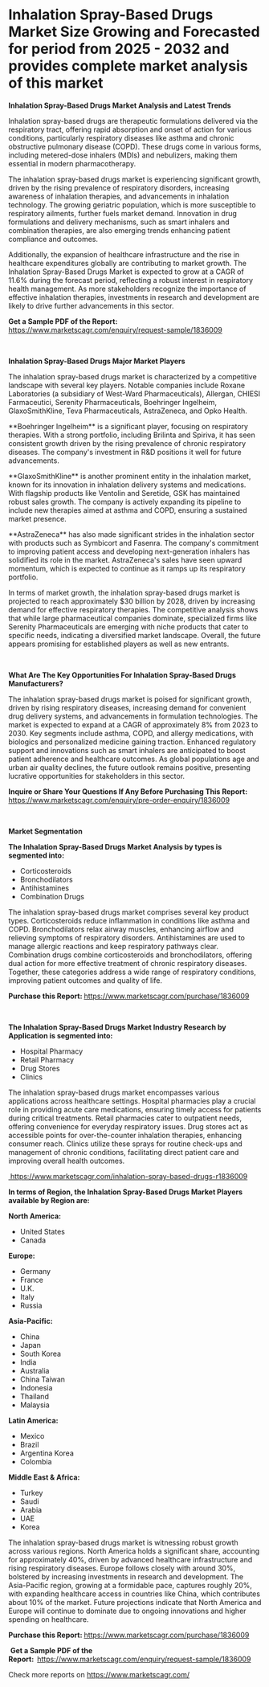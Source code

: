 <p><h1>Inhalation Spray-Based Drugs Market Size Growing and Forecasted for period from 2025 - 2032 and provides complete market analysis of this market</h1></p><p><strong>Inhalation Spray-Based Drugs Market Analysis and Latest Trends</strong></p>
<p><p>Inhalation spray-based drugs are therapeutic formulations delivered via the respiratory tract, offering rapid absorption and onset of action for various conditions, particularly respiratory diseases like asthma and chronic obstructive pulmonary disease (COPD). These drugs come in various forms, including metered-dose inhalers (MDIs) and nebulizers, making them essential in modern pharmacotherapy.</p><p>The inhalation spray-based drugs market is experiencing significant growth, driven by the rising prevalence of respiratory disorders, increasing awareness of inhalation therapies, and advancements in inhalation technology. The growing geriatric population, which is more susceptible to respiratory ailments, further fuels market demand. Innovation in drug formulations and delivery mechanisms, such as smart inhalers and combination therapies, are also emerging trends enhancing patient compliance and outcomes.</p><p>Additionally, the expansion of healthcare infrastructure and the rise in healthcare expenditures globally are contributing to market growth. The Inhalation Spray-Based Drugs Market is expected to grow at a CAGR of 11.6% during the forecast period, reflecting a robust interest in respiratory health management. As more stakeholders recognize the importance of effective inhalation therapies, investments in research and development are likely to drive further advancements in this sector.</p></p>
<p><strong>Get a Sample PDF of the Report:&nbsp;</strong> <a href="https://www.marketscagr.com/enquiry/request-sample/1836009?utm_campaign=2796&utm_medium=2&utm_source=Github&utm_content=ia&utm_term=26032025&utm_id=inhalation-spray-based-drugs">https://www.marketscagr.com/enquiry/request-sample/1836009</a></p>
<p>&nbsp;</p>
<p><strong>Inhalation Spray-Based Drugs Major Market Players</strong></p>
<p><p>The inhalation spray-based drugs market is characterized by a competitive landscape with several key players. Notable companies include Roxane Laboratories (a subsidiary of West-Ward Pharmaceuticals), Allergan, CHIESI Farmaceutici, Serenity Pharmaceuticals, Boehringer Ingelheim, GlaxoSmithKline, Teva Pharmaceuticals, AstraZeneca, and Opko Health.</p><p>**Boehringer Ingelheim** is a significant player, focusing on respiratory therapies. With a strong portfolio, including Brilinta and Spiriva, it has seen consistent growth driven by the rising prevalence of chronic respiratory diseases. The company's investment in R&D positions it well for future advancements.</p><p>**GlaxoSmithKline** is another prominent entity in the inhalation market, known for its innovation in inhalation delivery systems and medications. With flagship products like Ventolin and Seretide, GSK has maintained robust sales growth. The company is actively expanding its pipeline to include new therapies aimed at asthma and COPD, ensuring a sustained market presence.</p><p>**AstraZeneca** has also made significant strides in the inhalation sector with products such as Symbicort and Fasenra. The company's commitment to improving patient access and developing next-generation inhalers has solidified its role in the market. AstraZeneca's sales have seen upward momentum, which is expected to continue as it ramps up its respiratory portfolio.</p><p>In terms of market growth, the inhalation spray-based drugs market is projected to reach approximately $30 billion by 2028, driven by increasing demand for effective respiratory therapies. The competitive analysis shows that while large pharmaceutical companies dominate, specialized firms like Serenity Pharmaceuticals are emerging with niche products that cater to specific needs, indicating a diversified market landscape. Overall, the future appears promising for established players as well as new entrants.</p></p>
<p>&nbsp;</p>
<p><strong>What Are The Key Opportunities For Inhalation Spray-Based Drugs Manufacturers?</strong></p>
<p><p>The inhalation spray-based drugs market is poised for significant growth, driven by rising respiratory diseases, increasing demand for convenient drug delivery systems, and advancements in formulation technologies. The market is expected to expand at a CAGR of approximately 8% from 2023 to 2030. Key segments include asthma, COPD, and allergy medications, with biologics and personalized medicine gaining traction. Enhanced regulatory support and innovations such as smart inhalers are anticipated to boost patient adherence and healthcare outcomes. As global populations age and urban air quality declines, the future outlook remains positive, presenting lucrative opportunities for stakeholders in this sector.</p></p>
<p><strong>Inquire or Share Your Questions If Any Before Purchasing This Report:</strong> <a href="https://www.marketscagr.com/enquiry/pre-order-enquiry/1836009?utm_campaign=2796&utm_medium=2&utm_source=Github&utm_content=ia&utm_term=26032025&utm_id=inhalation-spray-based-drugs">https://www.marketscagr.com/enquiry/pre-order-enquiry/1836009</a></p>
<p>&nbsp;</p>
<p><strong>Market Segmentation</strong></p>
<p><strong>The Inhalation Spray-Based Drugs Market Analysis by types is segmented into:</strong></p>
<p><ul><li>Corticosteroids</li><li>Bronchodilators</li><li>Antihistamines</li><li>Combination Drugs</li></ul></p>
<p><p>The inhalation spray-based drugs market comprises several key product types. Corticosteroids reduce inflammation in conditions like asthma and COPD. Bronchodilators relax airway muscles, enhancing airflow and relieving symptoms of respiratory disorders. Antihistamines are used to manage allergic reactions and keep respiratory pathways clear. Combination drugs combine corticosteroids and bronchodilators, offering dual action for more effective treatment of chronic respiratory diseases. Together, these categories address a wide range of respiratory conditions, improving patient outcomes and quality of life.</p></p>
<p><strong>Purchase this Report:&nbsp;</strong><a href="https://www.marketscagr.com/purchase/1836009?utm_campaign=2796&utm_medium=2&utm_source=Github&utm_content=ia&utm_term=26032025&utm_id=inhalation-spray-based-drugs">https://www.marketscagr.com/purchase/1836009</a></p>
<p>&nbsp;</p>
<p><strong>The Inhalation Spray-Based Drugs Market Industry Research by Application is segmented into:</strong></p>
<p><ul><li>Hospital Pharmacy</li><li>Retail Pharmacy</li><li>Drug Stores</li><li>Clinics</li></ul></p>
<p><p>The inhalation spray-based drugs market encompasses various applications across healthcare settings. Hospital pharmacies play a crucial role in providing acute care medications, ensuring timely access for patients during critical treatments. Retail pharmacies cater to outpatient needs, offering convenience for everyday respiratory issues. Drug stores act as accessible points for over-the-counter inhalation therapies, enhancing consumer reach. Clinics utilize these sprays for routine check-ups and management of chronic conditions, facilitating direct patient care and improving overall health outcomes.</p></p>
<p><a href="https://www.marketscagr.com/inhalation-spray-based-drugs-r1836009?utm_campaign=2796&utm_medium=2&utm_source=Github&utm_content=ia&utm_term=26032025&utm_id=inhalation-spray-based-drugs">&nbsp;https://www.marketscagr.com/inhalation-spray-based-drugs-r1836009</a></p>
<p><strong>In terms of Region, the Inhalation Spray-Based Drugs Market Players available by Region are:</strong></p>
<p>
    <p> <strong> North America: </strong>
        <ul>
            <li>United States</li>
            <li>Canada</li>
        </ul>
        </p> 
    <p> <strong> Europe: </strong>
        <ul>
            <li>Germany</li>
            <li>France</li>
            <li>U.K.</li>
            <li>Italy</li>
            <li>Russia</li>
        </ul>
        </p> 
    <p> <strong> Asia-Pacific: </strong>
        <ul>
            <li>China</li>
            <li>Japan</li>
            <li>South Korea</li>
            <li>India</li>
            <li>Australia</li>
            <li>China Taiwan</li>
            <li>Indonesia</li>
            <li>Thailand</li>
            <li>Malaysia</li>
        </ul>
        </p> 
    <p> <strong> Latin America: </strong>
        <ul>
            <li>Mexico</li>
            <li>Brazil</li>
            <li>Argentina Korea</li>
            <li>Colombia</li>
        </ul>
        </p> 
    <p> <strong> Middle East & Africa: </strong>
        <ul>
            <li>Turkey</li>
            <li>Saudi</li>
            <li>Arabia</li>
            <li>UAE</li>
            <li>Korea</li>
        </ul>
    </p>
    </p>
<p><p>The inhalation spray-based drugs market is witnessing robust growth across various regions. North America holds a significant share, accounting for approximately 40%, driven by advanced healthcare infrastructure and rising respiratory diseases. Europe follows closely with around 30%, bolstered by increasing investments in research and development. The Asia-Pacific region, growing at a formidable pace, captures roughly 20%, with expanding healthcare access in countries like China, which contributes about 10% of the market. Future projections indicate that North America and Europe will continue to dominate due to ongoing innovations and higher spending on healthcare.</p></p>
<p><strong>Purchase this Report: </strong><a href="https://www.marketscagr.com/purchase/1836009?utm_campaign=2796&utm_medium=2&utm_source=Github&utm_content=ia&utm_term=26032025&utm_id=inhalation-spray-based-drugs">https://www.marketscagr.com/purchase/1836009</a></p>
<p>&nbsp;<strong>Get a Sample PDF of the Report:&nbsp;&nbsp;</strong><a href="https://www.marketscagr.com/enquiry/request-sample/1836009?utm_campaign=2796&utm_medium=2&utm_source=Github&utm_content=ia&utm_term=26032025&utm_id=inhalation-spray-based-drugs">https://www.marketscagr.com/enquiry/request-sample/1836009</a></p>
<p><strong></strong></p>
<p>Check more reports on <a href="https://www.marketscagr.com/?utm_campaign=2796&utm_medium=2&utm_source=Github&utm_content=ia&utm_term=26032025&utm_id=inhalation-spray-based-drugs">https://www.marketscagr.com/</a></p>